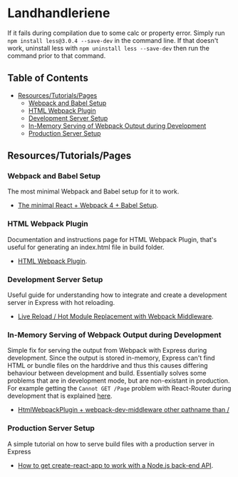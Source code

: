 # Landhandleriene

If it fails during compilation due to some calc or property error. Simply run `npm install less@3.0.4 --save-dev` in the command line. If that doesn't work, uninstall less with `npm uninstall less --save-dev` then run the command prior to that command.

## Table of Contents

- [Resources/Tutorials/Pages](#resources/tutorials/pages)
  - [Webpack and Babel Setup](#webpack-and-babel-setup)
  - [HTML Webpack Plugin](#html-webpack-plugin)
  - [Development Server Setup](#development-server-setup)
  - [In-Memory Serving of Webpack Output during Development](#in-memory-serving-of-webpack-output-during-development)
  - [Production Server Setup](#production-server-setup)

## Resources/Tutorials/Pages

### Webpack and Babel Setup
The most minimal Webpack and Babel setup for it to work.
- [The minimal React + Webpack 4 + Babel Setup](https://www.robinwieruch.de/minimal-react-webpack-babel-setup/).

### HTML Webpack Plugin
Documentation and instructions page for HTML Webpack Plugin, that's useful for generating an index.html file in build folder.
- [HTML Webpack Plugin](https://github.com/jantimon/html-webpack-plugin).

### Development Server Setup
Useful guide for understanding how to integrate and create a development server in Express with hot reloading.
- [Live Reload / Hot Module Replacement with Webpack Middleware](https://blog.cloudboost.io/live-reload-hot-module-replacement-with-webpack-middleware-d0a10a86fc80).

### In-Memory Serving of Webpack Output during Development
Simple fix for serving the output from Webpack with Express during development. Since the output is stored in-memory, Express can't find HTML or bundle files on the harddrive and thus this causes differing behaviour between development and build. Essentially solves some problems that are in development mode, but are non-existant in production. For example getting the `Cannot GET /Page` problem with React-Router during development that is explained [here](https://tylermcginnis.com/react-router-cannot-get-url-refresh/).
- [HtmlWebpackPlugin + webpack-dev-middleware other pathname than /](https://github.com/jantimon/html-webpack-plugin/issues/145)

### Production Server Setup
A simple tutorial on how to serve build files with a production server in Express
- [How to get create-react-app to work with a Node.js back-end API](https://medium.freecodecamp.org/how-to-make-create-react-app-work-with-a-node-backend-api-7c5c48acb1b0).
